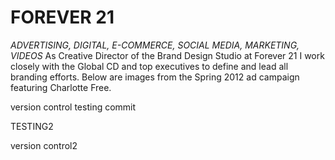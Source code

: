 <h1>FOREVER 21</h1>
<p><i>ADVERTISING, DIGITAL, E-COMMERCE, SOCIAL MEDIA, MARKETING, VIDEOS</i>
As Creative Director of the Brand Design Studio at Forever 21 I work closely with the Global CD and top executives to define and lead all branding efforts. Below are images from the Spring 2012 ad campaign
featuring Charlotte Free.

</p>
 
 version control testing commit 
 
 TESTING2
 
 version control2